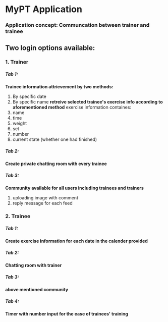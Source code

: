 # MyPT Application

### Application concept: Communcation between trainer and trainee

## Two login options available:

### 1. Trainer

##### Tab 1:

**Trainee information attrievement by two methods:**
1. By specific date
2. By specific name
**retreive selected trainee's exercise info according to aforementioned method**
exercise information containes:
1. name
2. time
3. weight
4. set
5. number
6. current state (whether one had finished)

##### Tab 2:

**Create private chatting room with every trainee**

##### Tab 3: 

**Community available for all users including trainees and trainers**
1. uploading image with comment
2. reply message for each feed

### 2. Trainee

##### Tab 1:

**Create exercise information for each date in the calender provided**

##### Tab 2: 

**Chatting room with trainer**

##### Tab 3: 

**above mentioned community**

##### Tab 4:

**Timer with number input for the ease of trainees' training**
